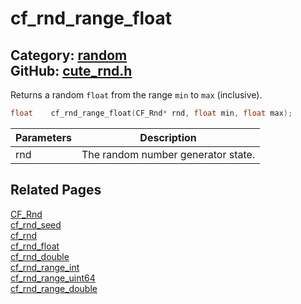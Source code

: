 [//]: # (This file is automatically generated by Cute Framework's docs parser.)
[//]: # (Do not edit this file by hand!)
[//]: # (See: https://github.com/RandyGaul/cute_framework/blob/master/samples/docs_parser.cpp)
[](../header.md ':include')

# cf_rnd_range_float

Category: [random](/api_reference?id=random)  
GitHub: [cute_rnd.h](https://github.com/RandyGaul/cute_framework/blob/master/include/cute_rnd.h)  
---

Returns a random `float` from the range `min` to `max` (inclusive).

```cpp
float    cf_rnd_range_float(CF_Rnd* rnd, float min, float max);
```

Parameters | Description
--- | ---
rnd | The random number generator state.

## Related Pages

[CF_Rnd](/random/cf_rnd.md)  
[cf_rnd_seed](/random/cf_rnd_seed.md)  
[cf_rnd](/random/cf_rnd.md)  
[cf_rnd_float](/random/cf_rnd_float.md)  
[cf_rnd_double](/random/cf_rnd_double.md)  
[cf_rnd_range_int](/random/cf_rnd_range_int.md)  
[cf_rnd_range_uint64](/random/cf_rnd_range_uint64.md)  
[cf_rnd_range_double](/random/cf_rnd_range_double.md)  
